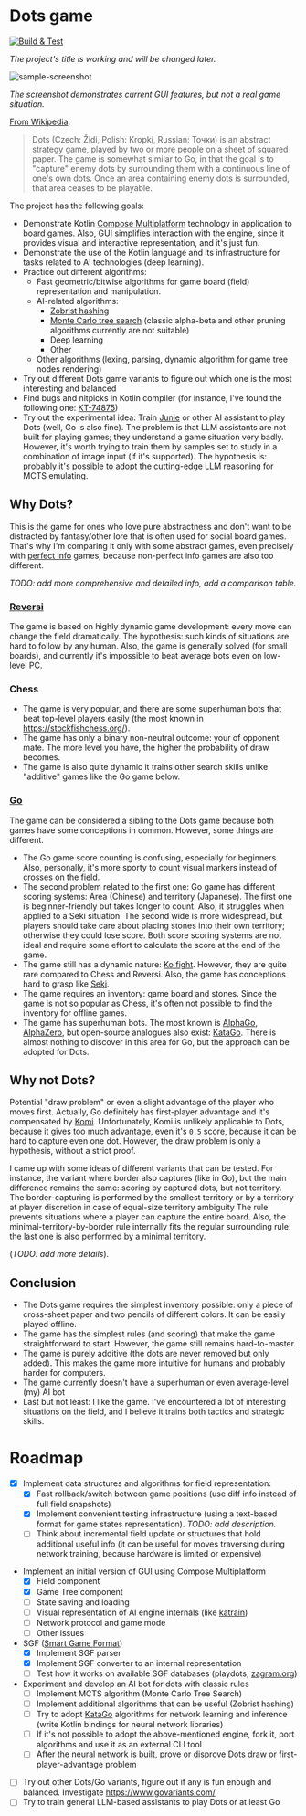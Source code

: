 # Dots game

[![Build & Test](https://github.com/nikitos4683/dots-game/actions/workflows/gradle.yml/badge.svg)](https://github.com/nikitos4683/dots-game/actions/workflows/gradle.yml)

*The project's title is working and will be changed later.*

![sample-screenshot](sample-screenshot.png)

*The screenshot demonstrates current GUI features, but not a real game situation.*

[From Wikipedia](https://en.wikipedia.org/wiki/Dots_(game)):

> Dots (Czech: Židi, Polish: Kropki, Russian: Точки) is an abstract strategy game, played by two or more people on a sheet of squared paper. The game is somewhat similar to Go, in that the goal is to "capture" enemy dots by surrounding them with a continuous line of one's own dots. Once an area containing enemy dots is surrounded, that area ceases to be playable.

The project has the following goals:

* Demonstrate Kotlin [Compose Multiplatform](https://www.jetbrains.com/compose-multiplatform/) technology in application to board games.
  Also, GUI simplifies interaction with the engine,
  since it provides visual and interactive representation, and it's just fun.
* Demonstrate the use of the Kotlin language and its infrastructure for tasks related to AI technologies (deep learning).
* Practice out different algorithms:
  * Fast geometric/bitwise algorithms for game board (field) representation and manipulation.
  * AI-related algorithms:
    * [Zobrist hashing](https://en.wikipedia.org/wiki/Zobrist_hashing)
    * [Monte Carlo tree search](https://en.wikipedia.org/wiki/Monte_Carlo_tree_search) (classic alpha-beta and other pruning algorithms currently are not suitable)
    * Deep learning
    * Other
  * Other algorithms (lexing, parsing, dynamic algorithm for game tree nodes rendering)
* Try out different Dots game variants to figure out which one is the most interesting and balanced
* Find bugs and nitpicks in Kotlin compiler (for instance, I've found the following one: [KT-74875](https://youtrack.jetbrains.com/issue/KT-74875/K2-Confusing-and-false-positive-error-on-incorrect-code-with-UNRESOLVEDREFERENCEWRONGRECEIVER))
* Try out the experimental idea:
  Train [Junie](https://www.jetbrains.com/junie/) or other AI assistant to play Dots (well, Go is also fine). 
  The problem is that LLM assistants are not built for playing games; they understand a game situation very badly.
  However, it's worth trying to train them by samples set to study in a combination of image input (if it's supported).
  The hypothesis is: probably it's possible to adopt the cutting-edge LLM reasoning for MCTS emulating.

## Why Dots?

This is the game for ones who love pure abstractness
and don't want to be distracted by fantasy/other lore that is often used for
social board games.
That's why I'm comparing it only with some abstract games,
even precisely with [perfect info](https://en.wikipedia.org/wiki/Perfect_information) games,
because non-perfect info games are also too different.

*TODO: add more comprehensive and detailed info, add a comparison table.*

### [Reversi](https://en.wikipedia.org/wiki/Reversi)

The game is based on highly dynamic game development: every move can change the field dramatically.
The hypothesis: such kinds of situations are hard to follow by any human.
Also, the game is generally solved (for small boards),
and currently it's impossible to beat average bots even on low-level PC.

### Chess

* The game is very popular, and there are some superhuman bots that beat top-level players easily (the most known in https://stockfishchess.org/).
* The game has only a binary non-neutral outcome: your of opponent mate. The more level you have, the higher the probability of draw becomes.
* The game is also quite dynamic it trains other search skills unlike "additive" games like the Go game below.

### [Go](https://en.wikipedia.org/wiki/Go_(game)#Computers_and_Go)

The game can be considered a sibling to the Dots game because both games have some conceptions in common.
However, some things are different.

* The Go game score counting is confusing, especially for beginners.
  Also, personally, it's more sporty to count visual markers instead of crosses on the field.
* The second problem related to the first one: Go game has different scoring systems: Area (Chinese) and territory (Japanese).
  The first one is beginner-friendly but takes longer to count. Also, it struggles when applied to a Seki situation.
  The second wide is more widespread, but players should take care about placing stones into their own territory; otherwise they could lose score.
  Both score scoring systems are not ideal and require some effort to calculate the score at the end of the game.
* The game still has a dynamic nature:
  [Ko fight](https://en.wikipedia.org/wiki/Ko_fight#:~:text=The%20existence%20of%20ko%20fights,forbidden%2C%20for%20one%20turn%20only.).
  However, they are quite rare compared to Chess and Reversi.
  Also, the game has conceptions hard to grasp like [Seki](https://senseis.xmp.net/?Seki).
* The game requires an inventory: game board and stones. Since the game is not so popular as Chess, it's often not possible to find the inventory for offline games.
* The game has superhuman bots.
  The most known is [AlphaGo](https://en.wikipedia.org/wiki/AlphaGo),
  [AlphaZero](https://en.wikipedia.org/wiki/AlphaZero),
  but open-source analogues also exist: [KataGo](https://github.com/lightvector/KataGo).
  There is almost nothing to discover in this area for Go, but the approach can be adopted for Dots.

## Why not Dots?

Potential "draw problem" or even a slight advantage of the player who moves first.
Actually, Go definitely has first-player advantage and it's compensated by [Komi](https://en.wikipedia.org/wiki/Komi_(Go)).
Unfortunately, Komi is unlikely applicable to Dots, because it gives too much advantage, even it's `0.5` score,
because it can be hard to capture even one dot.
However, the draw problem is only a hypothesis, without a strict proof.

I came up with some ideas of different variants that can be tested.
For instance, the variant where border also captures (like in Go), but the main difference remains the same:
scoring by captured dots, but not territory.
The border-capturing is performed by the smallest territory or by a territory at player discretion in case of equal-size territory ambiguity 
The rule prevents situations where a player can capture the entire board.
Also, the minimal-territory-by-border rule internally fits the regular surrounding rule: the last one is also performed by a minimal territory.

(*TODO: add more details*).

## Conclusion

* The Dots game requires the simplest inventory possible: only a piece of cross-sheet paper and two pencils of different colors.
  It can be easily played offline. 
* The game has the simplest rules (and scoring) that make the game straightforward to start. However, the game still remains hard-to-master.
* The game is purely additive (the dots are never removed but only added). This makes the game more intuitive for humans and probably harder for computers.
* The game currently doesn't have a superhuman or even average-level (my) AI bot
* Last but not least: I like the game. I've encountered a lot of interesting situations on the field, and I believe it trains both tactics and strategic skills.

# Roadmap

* [x] Implement data structures and algorithms for field representation:
  * [x] Fast rollback/switch between game positions (use diff info instead of full field snapshots)
  * [x] Implement convenient testing infrastructure (using a text-based format for game states representation). *TODO: add description.*
  * [ ] Think about incremental field update or structures that hold additional useful info (it can be useful for moves traversing during network training, because hardware is limited or expensive)
* Implement an initial version of GUI using Compose Multiplatform
  * [x] Field component
  * [x] Game Tree component
  * [ ] State saving and loading
  * [ ] Visual representation of AI engine internals (like [katrain](https://github.com/sanderland/katrain))
  * [ ] Network protocol and game mode
  * [ ] Other issues
* SGF ([Smart Game Format](https://en.wikipedia.org/wiki/Smart_Game_Format))
  * [x] Implement SGF parser
  * [x] Implement SGF converter to an internal representation
  * [ ] Test how it works on available SGF databases (playdots, [zagram.org](https://zagram.org/eidokropki/index.html))
* Experiment and develop an AI bot for dots with classic rules
  * [ ] Implement MCTS algorithm (Monte Carlo Tree Search)
  * [ ] Implement additional algorithms that can be useful (Zobrist hashing)
  * [ ] Try to adopt [KataGo](https://github.com/lightvector/KataGo) algorithms for network learning and inference (write Kotlin bindings for neural network libraries)
  * [ ] If it's not possible to adopt the above-mentioned engine, fork it, port algorithms and use it as an external CLI tool
  * [ ] After the neural network is built, prove or disprove Dots draw or first-player-advantage problem
* [ ] Try out other Dots/Go variants, figure out if any is fun enough and balanced. Investigate https://www.govariants.com/
* [ ] Try to train general LLM-based assistants to play Dots or at least Go